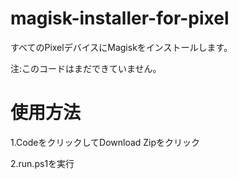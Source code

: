 # magisk-installer-for-pixel
すべてのPixelデバイスにMagiskをインストールします。

注:このコードはまだできていません。

# 使用方法

1.CodeをクリックしてDownload Zipをクリック

2.run.ps1を実行

